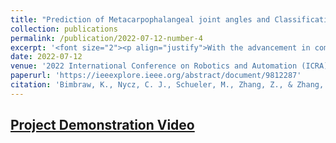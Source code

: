 ```yaml
---
title: "Prediction of Metacarpophalangeal joint angles and Classification of Hand configurations based on Ultrasound Imaging of the Forearm"
collection: publications
permalink: /publication/2022-07-12-number-4
excerpt: '<font size="2"><p align="justify">With the advancement in computing and robotics, it is necessary to develop fluent and intuitive methods for interacting with digital systems, AR/VR interfaces, and physical robotic systems. Hand movement recognition is widely used to enable this interaction. Hand configuration classification and Metacarpophalangeal (MCP) joint angle detection are important for a comprehensive reconstruction of the hand motion. Surface electromyography and other technologies have been used for the detection of hand motions. Ultrasound images of the forearm offer a way to visualize the internal physiology of the hand from a musculoskeletal perspective. Recent work has shown that these images can be classified using machine learning to predict various hand configurations. In this paper, we propose a Convolutional Neural Network (CNN) based deep learning pipeline for predicting the MCP joint angles. We supplement our results by using a Support Vector Classifier (SVC) to classify the ultrasound information into several predefined hand configurations based on activities of daily living (ADL). Ultrasound data from the forearm was obtained from 6 subjects who were instructed to move their hands according to predefined hand configurations relevant to ADLs. Motion capture data was acquired as the ground truth for hand movements at different speeds (0.5 Hz, 1 Hz, & 2 Hz) for the index, middle, ring, and pinky fingers. We were able to get promising SVC classification results on a subset of our collected data set. We demonstrated a correspondence between the predicted MCP joint angles and the actual MCP joint angles for the fingers, with an average root mean square error of 7.35 degrees. We implemented a low latency (6.25 - 9.1 Hz) pipeline for the prediction of both MCP joint angles and hand configuration estimation aimed at real-time control of digital devices, AR/VR interfaces, and physical robots.</p>'
date: 2022-07-12
venue: '2022 International Conference on Robotics and Automation (ICRA)'
paperurl: 'https://ieeexplore.ieee.org/abstract/document/9812287'
citation: 'Bimbraw, K., Nycz, C. J., Schueler, M., Zhang, Z., & Zhang, H. K. (2021). &quot;Prediction of Metacarpophalangeal joint angles and Classification of Hand configurations based on Ultrasound Imaging of the Forearm,&quot; <i>2022 International Conference on Robotics and Automation (ICRA)</i>, Philadelphia, PA, USA, 2022, pp. 91-97, doi: 10.1109/ICRA46639.2022.9812287.'
---
```

<a href="https://youtu.be/yJtiT1-eBGE">Project Demonstration Video</a>
---